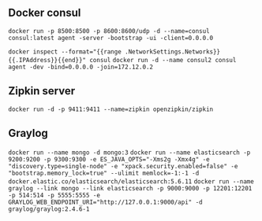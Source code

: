 ## Docker consul
`docker run -p 8500:8500 -p 8600:8600/udp -d --name=consul consul:latest agent -server -bootstrap -ui -client=0.0.0.0`

`docker inspect --format="{{range .NetworkSettings.Networks}}{{.IPAddress}}{{end}}" consul`
`docker run -d --name consul2 consul agent -dev -bind=0.0.0.0 -join=172.12.0.2`

## Zipkin server
`docker run -d -p 9411:9411 --name=zipkin openzipkin/zipkin`

## Graylog

`docker run --name mongo -d mongo:3`
`docker run --name elasticsearch -p 9200:9200 -p 9300:9300 -e ES_JAVA_OPTS="-Xms2g -Xmx4g" -e "discovery.type=single-node" -e "xpack.security.enabled=false" -e "bootstrap.memory_lock=true" --ulimit memlock=-1:-1 -d docker.elastic.co/elasticsearch/elasticsearch:5.6.11`
`docker run --name graylog --link mongo --link elasticsearch -p 9000:9000 -p 12201:12201 -p 514:514 -p 5555:5555 -e GRAYLOG_WEB_ENDPOINT_URI="http://127.0.0.1:9000/api" -d graylog/graylog:2.4.6-1`